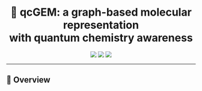 <h1 align="center">
💎 qcGEM: a graph-based molecular representation <br> with quantum chemistry awareness
</h1>

<p align="center">
  <a href="#"><img src="https://img.shields.io/badge/Paper-bioRxiv-blue"></a>
  <a href="#"><img src="https://img.shields.io/badge/Website-qcGEM%20Portal-green"></a>
  <a href="#"><img src="https://img.shields.io/badge/License-Academic%20Use-lightgrey.svg"></a>
</p>

---

## 📘 Overview